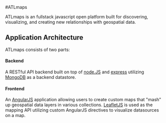 #ATLmaps

ATLmaps is an fullstack javascript open platform built for discovering, visualizing, and creating new relationships with geospatial data.

## Application Architecture

ATLmaps consists of two parts:

#### Backend
A RESTful API backend built on top of [node.JS](http://nodejs.org/) and [express](http://expressjs.com/) utilizing [MongoDB](mongodb.org) as a backend datastore.

#### Frontend
An [AngularJS](http://angularjs.org) application allowing users to create custom maps that "mash" up geospatial data layers in various collections.  [LeafletJS](http://leafletjs.com/) is used as the mapping API utilizing custom AngularJS directives to visualize datasources on a map.

